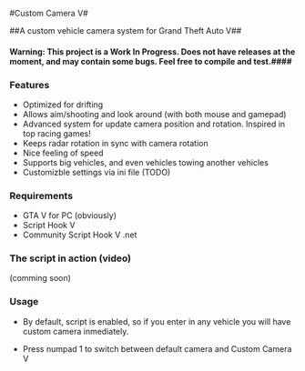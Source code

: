 
#Custom Camera V#

##A custom vehicle camera system for Grand Theft Auto V##

#### Warning: This project is a Work In Progress. Does not have releases at the moment, and may contain some bugs. Feel free to compile and test.####

### Features ###

* Optimized for drifting
* Allows aim/shooting and look around (with both mouse and gamepad)
* Advanced system for update camera position and rotation. Inspired in top racing games!
* Keeps radar rotation in sync with camera rotation
* Nice feeling of speed
* Supports big vehicles, and even vehicles towing another vehicles
* Customizble settings via ini file (TODO)

### Requirements ###
* GTA V for PC (obviously)
* Script Hook V
* Community Script Hook V .net

### The script in action (video) ###

(comming soon)

### Usage ###
* By default, script is enabled, so if you enter in any vehicle you will have custom camera inmediately.

* Press numpad 1 to switch between default camera and Custom Camera V